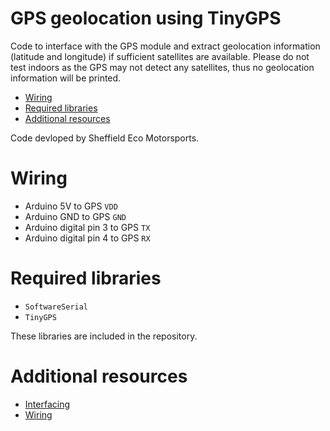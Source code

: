 # GPS geolocation using TinyGPS

Code to interface with the GPS module and extract geolocation information (latitude and longitude) if sufficient satellites are available. Please do not test indoors as the GPS may not detect any satellites, thus no geolocation information will be printed.

- [Wiring](#wiring)
- [Required libraries](#required-libraries)
- [Additional resources](#additional-resources)

Code devloped by Sheffield Eco Motorsports.

# Wiring
 * Arduino 5V to GPS `VDD`
 * Arduino GND to GPS `GND`
 * Arduino digital pin 3 to GPS `TX`
 * Arduino digital pin 4 to GPS `RX`

# Required libraries
 * `SoftwareSerial`
 * `TinyGPS`

These libraries are included in the repository.

# Additional resources
 * [Interfacing](https://create.arduino.cc/projecthub/ruchir1674/how-to-interface-gps-module-neo-6m-with-arduino-8f90ad)
 * [Wiring](http://www.ayomaonline.com/iot/gy-gps6mv2-neo6mv2-neo-6m-gps-module-with-arduino-usb-ttl/)
